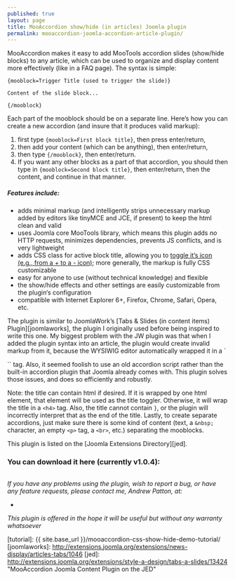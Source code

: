 ```yaml
---
published: true
layout: page
title: MooAccordion show/hide (in articles) Joomla plugin
permalink: mooaccordion-joomla-accordion-article-plugin/
---
```


<p class="top">MooAccordion makes it easy to add MooTools accordion slides (show/hide blocks) to any article, which can be used to organize and display content more effectively (like in a FAQ page). The syntax is simple:</p>

```
{mooblock=Trigger Title (used to trigger the slide)}

Content of the slide block...

{/mooblock}
```

Each part of the mooblock should be on a separate line. Here’s how you can create a new accordion (and insure that it produces valid markup):

1. first type `{mooblock=First block title}`, then press enter/return,
2. then add your content (which can be anything), then enter/return,
3. then type `{/mooblock}`, then enter/return.
4. If you want any other blocks as a part of that accordion, you should then type in `{mooblock=Second block title}`, then enter/return, then the content, and continue in that manner.

##### Features include:

<ul class="standout features">
	<li>adds minimal markup (and intelligently strips unnecessary markup added by editors like tinyMCE and JCE, if present) to keep the html clean and valid</li>
	<li>uses Joomla core MooTools library, which means this plugin adds <i>no</i> HTTP requests, minimizes dependencies, prevents JS conflicts, and is very lightweight</li>
	<li>adds CSS class for active block title, allowing you to <span></span><a href="{{ site.base_url }}/mooaccordion-css-show-hide-demo-tutorial/">toggle it’s icon (e.g., from a + to a - icon)</a>; more generally, the markup is fully CSS customizable</li>
	<li>easy for anyone to use (without technical knowledge) and flexible</li>
	<li>the show/hide effects and other settings are easily customizable from the plugin‘s configuration</li>
	<li>compatible with Internet Explorer 6+, Firefox, Chrome, Safari, Opera, etc.</li>
</ul>

The plugin is similar to JoomlaWork’s [Tabs & Slides (in content items) Plugin][joomlaworks], the plugin I originally used before being inspired to write this one. My biggest problem with the JW plugin was that when I added the plugin syntax into an article, the plugin would create invalid markup from it, because the WYSIWIG editor automatically wrapped it in a `<p>`` tag. Also, it seemed foolish to use an old accordion script rather than the built-in accordion plugin that Joomla already comes with. This plugin solves those issues, and does so efficiently and robustly.

Note: the title can contain html if desired. If it is wrapped by one html element, that element will be used as the title toggler. Otherwise, it will wrap the title in a `<h4>` tag. Also, the title cannot contain `}`, or the plugin will incorrectly interpret that as the end of the title. Lastly, to create separate accordions, just make sure there is some kind of content (text, a `&nbsp;` character, an empty `<p>` tag, a `<br>`, etc.) separating the mooblocks.

This plugin is listed on the [Joomla Extensions Directory][jed].

### You can download it here (currently v1.0.4):

<p class="action-buttons"><a href="{{ site.base_url }}/extensions/plg_mooaccordion_v1_0_4_UNZIPFIRST.zip" class="download download--target"><img src="{{ site.base_url }}/media/mooaccordion.png" alt="" title="MooAccordion Content Plugin" style="max-width: 250px"></a></p>

<address class="vcard">
	<p class="top">If you have any problems using the plugin, wish to report a bug, or have any feature requests, please contact me, <span class="fn">Andrew Patton</span>, at:</p>
	<ul class="contact"><li><a class="get-in-touch-link"></a></li></ul>
	<p class="legal bottom">This plugin is offered in the hope it will be useful but without any warranty whatsoever</p>
</address>

[tutorial]: {{ site.base_url }}/mooaccordion-css-show-hide-demo-tutorial/
[joomlaworks]: http://extensions.joomla.org/extensions/news-display/articles-tabs/1046
[jed]: http://extensions.joomla.org/extensions/style-a-design/tabs-a-slides/13424 "MooAccordion Joomla Content Plugin on the JED"
